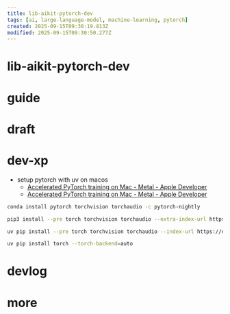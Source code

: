 ```yaml
---
title: lib-aikit-pytorch-dev
tags: [ai, large-language-model, machine-learning, pytorch]
created: 2025-09-15T09:30:19.813Z
modified: 2025-09-15T09:30:50.277Z
---
```


# lib-aikit-pytorch-dev

# guide

# draft

# dev-xp

- setup pytorch with uv on macos
  - [Accelerated PyTorch training on Mac - Metal - Apple Developer](https://developer.apple.com/metal/pytorch/)
  - [Accelerated PyTorch training on Mac - Metal - Apple Developer](https://developer.apple.com/metal/pytorch/)

```sh
conda install pytorch torchvision torchaudio -c pytorch-nightly

pip3 install --pre torch torchvision torchaudio --extra-index-url https://download.pytorch.org/whl/nightly/cpu

uv pip install --pre torch torchvision torchaudio --index-url https://download.pytorch.org/whl/cpu

uv pip install torch --torch-backend=auto

```

# devlog

# more
